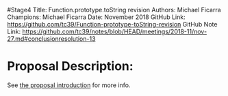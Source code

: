 #Stage4
Title: Function.prototype.toString revision
Authors: Michael Ficarra
Champions: Michael Ficarra
Date: November 2018
GitHub Link: https://github.com/tc39/Function-prototype-toString-revision
GitHub Note Link: https://github.com/tc39/notes/blob/HEAD/meetings/2018-11/nov-27.md#conclusionresolution-13

# Proposal Description:
See [the proposal introduction](http://tc39.github.io/Function-prototype-toString-revision) for more info.
